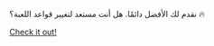 نقدم لك الأفضل دائمًا. هل أنت مستعد لتغيير قواعد اللعبة؟ 🔥

[Check it out!](https://www.facebook.com/share/17TW2PL6Tj/)
